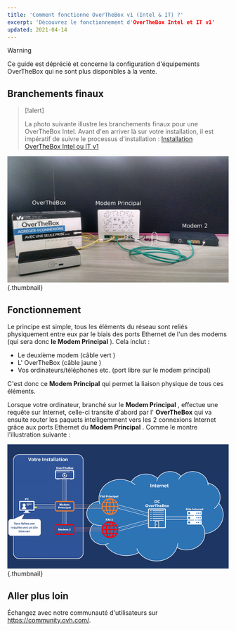 ```yaml
---
title: 'Comment fonctionne OverTheBox v1 (Intel & IT) ?'
excerpt: 'Découvrez le fonctionnement d'OverTheBox Intel et IT v1'
updated: 2021-04-14
---
```


> [!warning]
>
> Ce guide est déprécié et concerne la configuration d'équipements OverTheBox qui ne sont plus disponibles à la vente.
>

## Branchements finaux

> [!alert]
>
> La photo suivante illustre les branchements finaux pour une OverTheBox Intel.
> Avant d'en arriver là sur votre installation, il est impératif de suivre le  processus d'installation :
> [Installation OverTheBox Intel ou IT v1](/pages/web_cloud/internet/overthebox/intel_itv1_installation)
>

![overthebox](images/4316.png){.thumbnail}

## Fonctionnement

Le principe est simple, tous les éléments du réseau sont reliés physiquement entre eux par le biais des ports Ethernet de l'un des modems (qui sera donc  **le Modem Principal** ). Cela inclut :

- Le deuxième modem (câble vert )
- L' OverTheBox (câble jaune )
- Vos ordinateurs/téléphones etc. (port libre sur le modem principal)

C'est donc ce  **Modem Principal**  qui permet la liaison physique de tous ces éléments.

Lorsque votre ordinateur, branché sur le  **Modem Principal** , effectue une requête sur Internet, celle-ci transite d'abord par l' **OverTheBox**  qui va ensuite router les paquets intelligemment vers les 2 connexions Internet grâce aux ports Ethernet du  **Modem Principal** . Comme le montre l'illustration suivante :

![overthebox](images/4317.gif){.thumbnail}

## Aller plus loin
 
Échangez avec notre communauté d'utilisateurs sur <https://community.ovh.com/>.
